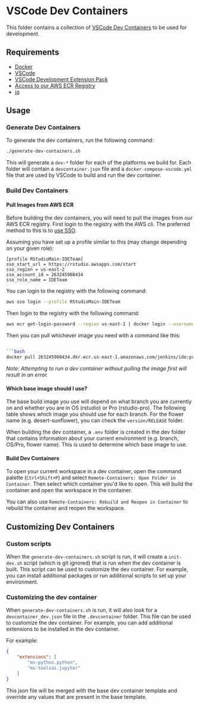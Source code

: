 # VSCode Dev Containers

This folder contains a collection of [VSCode Dev Containers](https://code.visualstudio.com/docs/remote/containers) to be used for development.

## Requirements

- [Docker](https://www.docker.com/)
- [VSCode](https://code.visualstudio.com/)
- [VSCode Development Extension Pack](https://marketplace.visualstudio.com/items?itemName=ms-vscode-remote.vscode-remote-extensionpack)
- [Access to our AWS ECR Registry](https://positpbc.atlassian.net/wiki/spaces/IDEWB/pages/287539395/AWS+Resources)
- [jq](https://stedolan.github.io/jq/)

## Usage

### Generate Dev Containers

To generate the dev containers, run the following command:

```bash
./generate-dev-containers.sh
```

This will generate a `dev-*` folder for each of the platforms we build for. Each folder will contain a `devcontainer.json` file and a `docker-compose-vscode.yml` file that are used by VSCode to build and run the dev container.

### Build Dev Containers

#### Pull Images from AWS ECR

Before building the dev containers, you will need to pull the images from our AWS ECR registry. First login to the registry with the AWS cli. The preferred method to this is to [use SSO](https://positpbc.atlassian.net/wiki/spaces/ENG/pages/36343631/AWS+Single+Sign+On). 

Assuming you have set up a profile similar to this (may change depending on your given role):
```
[profile RStudioMain-IDETeam]
sso_start_url = https://rstudio.awsapps.com/start
sso_region = us-east-2
sso_account_id = 263245908434
sso_role_name = IDETeam
```

You can login to the registry with the following command:

```bash
aws sso login --profile RStudioMain-IDETeam
```

Then login to the registry with the following command:

```bash
aws ecr get-login-password --region us-east-1 | docker login --username AWS --password-stdin 263245908434.dkr.ecr.us-east-1.amazonaws.com
```

Then you can pull whichever image you need with a command like this:

```bash

```bash
docker pull 263245908434.dkr.ecr.us-east-1.amazonaws.com/jenkins/ide:pro-jammy-x86_64-desert-sunflower
```

*Note: Attempting to run a dev container without pulling the image first will result in an error.*

#### Which base image should I use?

The base build image you use will depend on what branch you are currently on and whether you are in OS (rstudio) or Pro (rstudio-pro). The following table shows which image you should use for each branch. For the flower name (e.g. desert-sunflower), you can check the `version/RELEASE` folder.

When building the dev container, a `.env` folder is created in the dev folder that contains information about your current environment (e.g. branch, OS/Pro, flower name). This is used to determine which base image to use.

#### Build Dev Containers

To open your current workspace in a dev container, open the command palette (`Ctrl+Shift+P`) and select `Remote-Containers: Open Folder in Container`. Then select which container you'd like to open. This will build the container and open the workspace in the container.

You can also use `Remote-Containers: Rebuild and Reopen in Container` to rebuild the container and reopen the workspace.

## Customizing Dev Containers

### Custom scripts

When the `generate-dev-containers.sh` script is run, it will create a `init-dev.sh` script (which is git ignored) that is run when the dev container is built. This script can be used to customize the dev container. For example, you can install additional packages or run additional scripts to set up your environment.

### Customizing the dev container

When `generate-dev-containers.sh` is run, it will also look for a `devcontainer_dev.json` file in the `.devcontainer` folder. This file can be used to customize the dev container. For example, you can add additional extensions to be installed in the dev container.

For example:

```json
{
    "extensions": [
        "ms-python.python",
        "ms-toolsai.jupyter"
    ]
}
```

This json file will be merged with the base dev container template and override any values that are present in the base template.